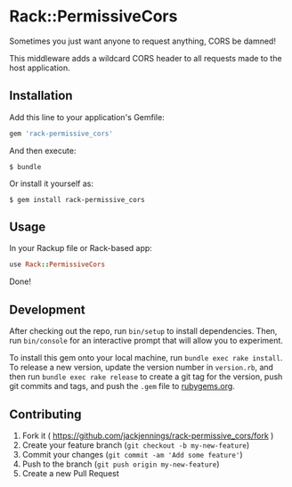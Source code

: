# Rack::PermissiveCors

Sometimes you just want anyone to request anything, CORS be damned!

This middleware adds a wildcard CORS header to all requests made to the host application.

## Installation

Add this line to your application's Gemfile:

```ruby
gem 'rack-permissive_cors'
```

And then execute:

    $ bundle

Or install it yourself as:

    $ gem install rack-permissive_cors

## Usage

In your Rackup file or Rack-based app:

```ruby
use Rack::PermissiveCors
```

Done!

## Development

After checking out the repo, run `bin/setup` to install dependencies. Then, run `bin/console` for an interactive prompt that will allow you to experiment.

To install this gem onto your local machine, run `bundle exec rake install`. To release a new version, update the version number in `version.rb`, and then run `bundle exec rake release` to create a git tag for the version, push git commits and tags, and push the `.gem` file to [rubygems.org](https://rubygems.org).

## Contributing

1. Fork it ( https://github.com/jackjennings/rack-permissive_cors/fork )
2. Create your feature branch (`git checkout -b my-new-feature`)
3. Commit your changes (`git commit -am 'Add some feature'`)
4. Push to the branch (`git push origin my-new-feature`)
5. Create a new Pull Request
